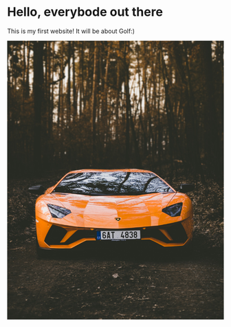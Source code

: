 # Hello, everybode out there

This is my first website! It will be about Golf:)

![golf ball](marcus-p-oUBjd22gF6w-unsplash.jpg)




